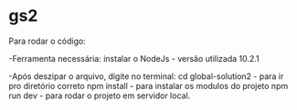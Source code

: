 # gs2
 Para rodar o código:

  -Ferramenta necessária:
    instalar o NodeJs - versão utilizada 10.2.1

  -Após deszipar o arquivo, digite no terminal:
    cd global-solution2 - para ir pro diretório correto
    npm install - para instalar os modulos do projeto
    npm run dev - para rodar o projeto em servidor local.




